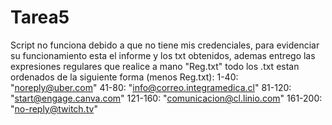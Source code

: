 # Tarea5
Script no funciona debido a que no tiene mis credenciales, para evidenciar su funcionamiento esta el informe y los txt obtenidos, ademas entrego las expresiones regulares que realice a mano "Reg.txt"
todo los .txt estan ordenados de la siguiente forma (menos Reg.txt):
1-40: "noreply@uber.com"
41-80: "info@correo.integramedica.cl"
81-120: "start@engage.canva.com"
121-160: "comunicacion@cl.linio.com"
161-200: "no-reply@twitch.tv"
